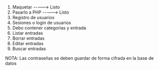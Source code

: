 1. Maquetar -----> Listo
2. Pasarlo a PHP -----> Listo
3. Registro de usuarios
4. Sesiones o login de usuarios
5. Debo contener categorias y entrada
6. Listar entradas
7. Borrar entradas
8. Editar entradas
9. Buscar entradas

NOTA: Las contraseñas se deben guardar de forma cifrada en la base de datos
